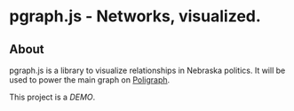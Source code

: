 # pgraph.js - Networks, visualized.

## About
pgraph.js is a library to visualize relationships in Nebraska politics.  It will be used to power the main graph on [Poligraph](http://poligraphapp.org).

This project is a *DEMO*.
